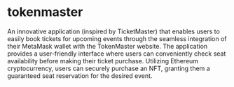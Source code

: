 # tokenmaster
An innovative application (inspired by TicketMaster) that enables users to easily book tickets for upcoming events through the seamless integration of their MetaMask wallet with the TokenMaster website. The application provides a user-friendly interface where users can conveniently check seat availability before making their ticket purchase. Utilizing Ethereum cryptocurrency, users can securely purchase an
NFT, granting them a guaranteed seat reservation for the desired event.
